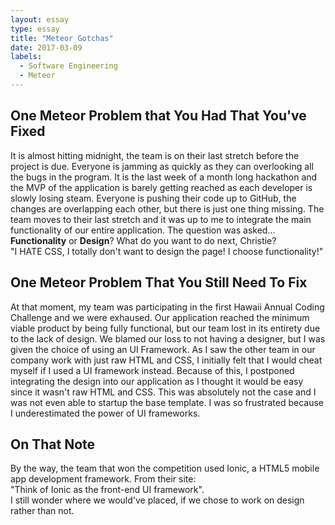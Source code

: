 ```yaml
---
layout: essay
type: essay
title: "Meteor Gotchas"
date: 2017-03-09
labels:
  - Software Engineering
  - Meteor
---
```


## One Meteor Problem that You Had That You've Fixed
It is almost hitting midnight, the team is on their last stretch before the project is due. Everyone is jamming as quickly as they can overlooking all the bugs in the program. It is the last week of a month long hackathon and the MVP of the application is barely getting reached as each developer is slowly losing steam. Everyone is pushing their code up to GitHub, the changes are overlapping each other, but there is just one thing missing. The team moves to their last stretch and it was up to me to integrate the main functionality of our entire application. The question was asked...<br>
**Functionality** or **Design**? What do you want to do next, Christie? <br>
"I HATE CSS, I totally don't want to design the page! I choose functionality!"<br>

## One Meteor Problem That You Still Need To Fix
At that moment, my team was participating in the first Hawaii Annual Coding Challenge and we were exhaused. Our application reached the minimum viable product by being fully functional, but our team lost in its entirety due to the lack of design. We blamed our loss to not having a designer, but I was given the choice of using an UI Framework. As I saw the other team in our company work with just raw HTML and CSS, I initially felt that I would cheat myself if I used a UI framework instead. Because of this, I postponed integrating the design into our application as I thought it would be easy since it wasn't raw HTML and CSS. This was absolutely not the case and I was not even able to startup the base template. I was so frustrated because I underestimated the power of UI frameworks.

## On That Note
By the way, the team that won the competition used Ionic, a HTML5 mobile app development framework. From their site: <br>
"Think of Ionic as the front-end UI framework". <br>
I still wonder where we would've placed, if we chose to work on design rather than not.